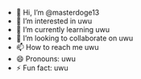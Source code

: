 - 👋 Hi, I’m @masterdoge13
- 👀 I’m interested in uwu
- 🌱 I’m currently learning uwu
- 💞️ I’m looking to collaborate on uwu
- 📫 How to reach me uwu
- 😄 Pronouns: uwu
- ⚡ Fun fact: uwu

<!---
masterdoge13/masterdoge13 is a ✨ special ✨ repository because its `README.md` (this file) appears on your GitHub profile.
You can click the Preview link to take a look at your changes.
--->
